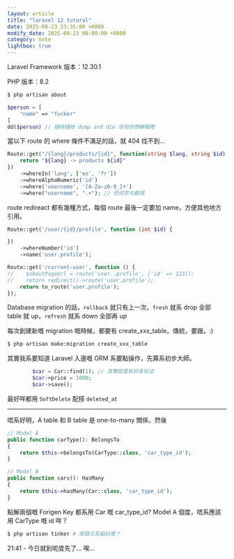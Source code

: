 ```yaml
---
layout: article
title: "laravel 12 tutoral"
date: 2025-09-23 23:35:00 +0800
modify_date: 2025-09-23 08:00:00 +0800
category: note
lightbox: true
---
```

Laravel Framework 版本：12.30.1

PHP 版本：8.2

```sh
$ php artisan about
```

```php
$person = [
    "name" => "fucker"
]
dd($person) // 隨時隨地 dump and die 任何你想睇嘅嘢
```

當以下 route 的 where 條件不滿足的話，就 404 找不到...

```php
Route::get("/{lang}/products/{id}", function(string $lang, string $id):string => {
    return "${lang} -> products ${id}"
})
    ->whereIn('lang', ['en', 'fr'])
    ->whereAlphaNumeric('id')
	->where('username', '[A-Za-z0-9_]+')
	->where("username", ".+"); // 任何字元都得
```

route redireact 都有幾種方式，每個 route 最後一定要加 name，方便其他地方引用。

```php
Route::get('/user/{id}/profile', function (int $id) {

})
    ->whereNumber('id')
    ->name('user.profile');

Route::get('/current-user', function () {
//    $aboutPageUrl = route('user..profile', ['id' => 123]);
//    return redirect()->route('user.profile');
    return to_route('user.profile');
});
```

Database migration 的話，`rollback` 就只有上一次，`fresh` 就系 drop 全部 table 就 up，`refresh` 就系 down 全部再 up 

每次創建新嘅 migration 嘅時候，都要有 create_xxx_table。傳統，要跟。:)

```sh
$ php artisan make:migration create_xxx_table
```

其實我系要知道 Laravel 入邊嘅 ORM 系要點操作，先算系初步大師。

```php
        $car = Car::find(1); // 其實呢度有好多玩法
        $car->price = 1000;
        $car->save();
```

最好咩都用 `SoftDelete` 配搭 `deleted_at`

---

唔系好明，A table 和 B table 是 one-to-many 關係，然後

```php
// Model A
public function carType(): BelongsTo
{
    return $this->belongsTo(CarType::class, 'car_type_id');
}
```

```php
// Model B
public function cars(): HasMany
{
    return $this->hasMany(Car::class, 'car_type_id');
}
```

點解兩個嘅 Forigen Key 都系用 Car 嘅 car_type_id? Model A 個度，唔系應該用 CarType 嘅 id 咩？

```sh
$ php artisan tinker # 呢個又系點玩嘅？
```

21:41 - 今日就到呢度先了... 唉...
